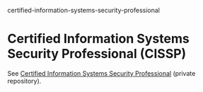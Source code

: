 certified-information-systems-security-professional
# Certified Information Systems Security Professional (CISSP)

See [Certified Information Systems Security Professional](https://github.com/ascode-app/certified-information-systems-security-professional) (private repository).
